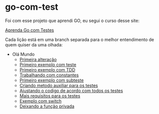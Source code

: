 # go-com-test
Foi com esse projeto que aprendi GO, eu segui o curso desse site:

[Aprenda Go com Testes](https://larien.gitbook.io/aprenda-go-com-testes/primeiros-passos-com-go/instalacao-do-go)

Cada lição está em uma branch separada para o melhor entendimento de quem quiser da uma olhada:

- Olá Mundo
  - [Primeira alteração](https://github.com/josuealessandro/go-com-test/commit/b017c4aa81f568e9a91a341d9209f5a4f31b6464) 
  - [Primeiro exemplo com teste](https://github.com/josuealessandro/go-com-test/commit/8f1a70425f750bf2383d2751a58dc50c61b92492)
  - [Primeiro exemplo com TDD](https://github.com/josuealessandro/go-com-test/commit/7908c45583453779103f9c83d534798a04f634f8)
  - [Trabalhando com constantes](https://github.com/josuealessandro/go-com-test/commit/97b83ca68db0dcf1649b0f6e19271f75be7fd7b7)
  - [Primeiro exemplo com subteste](https://github.com/josuealessandro/go-com-test/commit/148a8818349efa08b39e8bb9171059819bbbffc3)
  - [Criando metodo auxiliar para os testes](https://github.com/josuealessandro/go-com-test/commit/b8f6d8bf8d9174a22b3b2fffc6d41d28c56225f3)
  - [Ajustando o codigo de acordo com todos os testes](https://github.com/josuealessandro/go-com-test/commit/f402ea029502b6d79e376a7bd039e59daf58df78)
  - [Mais requisitos para os testes](https://github.com/josuealessandro/go-com-test/commit/c02b3b845bb8c03c4dd8eee59c7ba788bbe47035)
  - [Exemplo com switch](https://github.com/josuealessandro/go-com-test/commit/81703766f7cab1ce2293350056c055e9aa920d08)
  - [Deixando a função privada](https://github.com/josuealessandro/go-com-test/commit/8b4182b93831057febfb6afd89ca7b8c7e95bb22)

